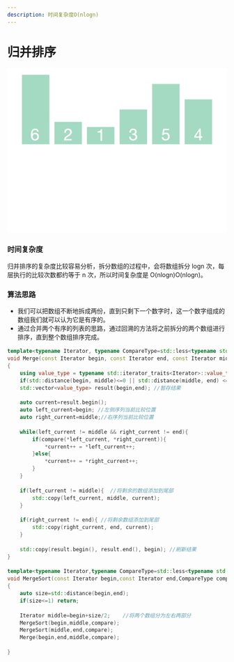 ```yaml
---
description: 时间复杂度O(nlogn)
---
```


# 归并排序

![](../.gitbook/assets/1611902389uqhjfe-gui-bing-pai-xu-.gif)

### 时间复杂度

归并排序的复杂度比较容易分析，拆分数组的过程中，会将数组拆分 logn 次，每层执行的比较次数都约等于 n 次，所以时间复杂度是 O\(nlogn\)O\(nlogn\)。

### 算法思路

* 我们可以把数组不断地拆成两份，直到只剩下一个数字时，这一个数字组成的数组我们就可以认为它是有序的。
* 通过合并两个有序的列表的思路，通过回溯的方法将之前拆分的两个数组进行排序，直到整个数组排序完成。

```cpp
template<typename Iterator, typename CompareType=std::less<typename std::iterator_traits<Iterator>::value_tpye>>
void Merge(const Iterator begin, const Iterator end, const Iterator middle, CompareType compare= CompareType())
{
    using value_type = typename std::iterator_traits<Iterator>::value_type;// 迭代器指向对象的值类型
    if(std::distance(begin, middle)<=0 || std::distance(middle, end) <= 0) return;
    std::vector<value_type> result(begin,end); //暂存结果

    auto current=result.begin();
    auto left_current=begin; //左侧序列当前比较位置
    auto right_current=middle;//右序列当前比较位置 

    while(left_current != middle && right_current != end){
        if(compare(*left_current, *right_current)){
            *current++ = *left_current++;
        }else{
            *current++ = *right_current++;
        }
    }

    if(left_current != middle){  //将剩余的数组添加到尾部
        std::copy(left_current, middle, current);
    }

    if(right_current != end){ //将剩余数组添加到尾部
        std::copy(right_current, end, current);
    }

    std::copy(result.begin(), result.end(), begin); //刷新结果
}

template<typename Iterator,typename CompareType=std::less<typename std::iterator_traits<Iterator>::value_type>>
void MergeSort(const Iterator begin,const Iterator end,CompareType compare=CompareType())
{
    auto size=std::distance(begin,end);
    if(size<=1) return;
    
    Iterator middle=begin+size/2;    //将两个数组分为左右两部分
    MergeSort(begin,middle,compare); 
    MergeSort(middle,end,compare);
    Merge(begin,end,middle,compare);
    
}
```

